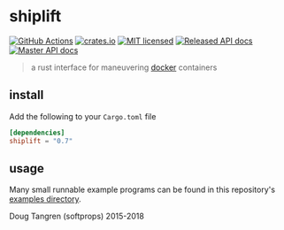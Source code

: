# shiplift

[![GitHub Actions](https://github.com/softprops/shiplift/workflows/Main/badge.svg)](https://github.com/softprops/shiplift/actions) [![crates.io](https://img.shields.io/crates/v/shiplift.svg)](https://crates.io/crates/shiplift) [![MIT licensed](https://img.shields.io/badge/license-MIT-blue.svg)](./LICENSE) [![Released API docs](https://docs.rs/shiplift/badge.svg)](http://docs.rs/shiplift) [![Master API docs](https://img.shields.io/badge/docs-master-green.svg)](https://softprops.github.io/shiplift)

> a rust interface for maneuvering [docker](https://www.docker.com/) containers

## install

Add the following to your `Cargo.toml` file

```toml
[dependencies]
shiplift = "0.7"
```

## usage

Many small runnable example programs can be found in this repository's [examples directory](https://github.com/softprops/shiplift/tree/master/examples).

Doug Tangren (softprops) 2015-2018
